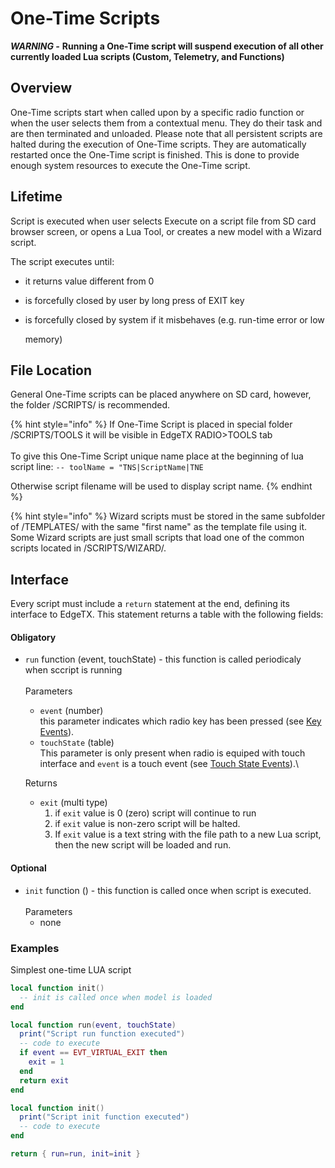 # One-Time Scripts

_**WARNING -**_ **Running a One-Time script will suspend execution of all other currently loaded Lua scripts (Custom, Telemetry, and Functions)**

## Overview

One-Time scripts start when called upon by a specific radio function or when the user selects them from a contextual menu. They do their task and are then terminated and unloaded. Please note that all persistent scripts are halted during the execution of One-Time scripts. They are automatically restarted once the One-Time script is finished. This is done to provide enough system resources to execute the One-Time script.

## Lifetime

Script is executed when user selects Execute on a script file from SD card browser screen, or opens a Lua Tool, or creates a new model with a Wizard script.

The script executes until:

* it returns value different from 0
* is forcefully closed by user by long press of EXIT key
*   is forcefully closed by system if it misbehaves (e.g. run-time error or low

    memory)

## File Location

General One-Time scripts can be placed anywhere on SD card, however, the folder /SCRIPTS/ is recommended.

{% hint style="info" %}
If One-Time Script is placed in special folder /SCRIPTS/TOOLS it will be visible in EdgeTX RADIO>TOOLS tab\
\
To give this One-Time Script unique name place at the beginning of lua script line: `-- toolName = "TNS|ScriptName|TNE`

Otherwise script filename will be used to display script name.
{% endhint %}

{% hint style="info" %}
Wizard scripts must be stored in the same subfolder of /TEMPLATES/ with the same "first name" as the template file using it. Some Wizard scripts are just small scripts that load one of the common scripts located in /SCRIPTS/WIZARD/.

## **Interface**

Every script must include a `return` statement at the end, defining its interface to EdgeTX. This statement returns a table with the following fields:

#### Obligatory

*   `run` function (event, touchState) - this function is called periodicaly when sccript is running\
    \
    Parameters

    * `event` (number)\
      this parameter indicates which radio key has been pressed (see [Key Events](../part\_iii\_-\_opentx\_lua\_api\_reference/constants/key\_events.md)).
    * `touchState` (table) \
      This parameter is only present when radio is equiped with touch interface and `event` is a touch event (see [Touch State Events](../part\_iii\_-\_opentx\_lua\_api\_reference/constants/touch-event-constants.md)).\


    Returns

    * `exit` (multi type)&#x20;
      1. if `exit` value is 0 (zero) script will continue to run&#x20;
      2. if `exit` value is non-zero script will be halted.&#x20;
      3. If `exit` value is a text string with the file path to a new Lua script, then the new script will be loaded and run.

#### Optional

* `init` function () - this function is called once when script is executed.\
  \
  Parameters
  * none

### Examples

Simplest one-time LUA script

```lua
local function init()
  -- init is called once when model is loaded
end

local function run(event, touchState)
  print("Script run function executed")
  -- code to execute
  if event == EVT_VIRTUAL_EXIT then 
    exit = 1
  end 
  return exit
end

local function init()
  print("Script init function executed")
  -- code to execute
end

return { run=run, init=init }
```
